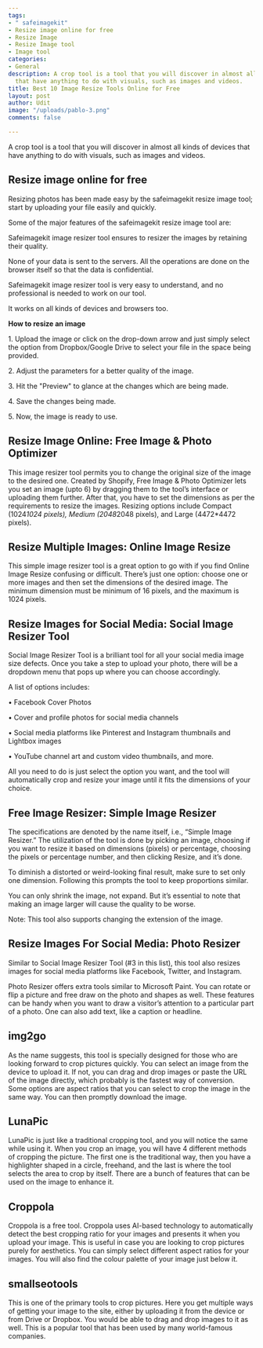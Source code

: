 ```yaml
---
tags:
- " safeimagekit"
- Resize image online for free
- Resize Image
- Resize Image tool
- Image tool
categories:
- General
description: A crop tool is a tool that you will discover in almost all kinds of devices
  that have anything to do with visuals, such as images and videos.
title: Best 10 Image Resize Tools Online for Free
layout: post
author: Udit
image: "/uploads/pablo-3.png"
comments: false

---
```

A crop tool is a tool that you will discover in almost all kinds of devices that have anything to do with visuals, such as images and videos.

## Resize image online for free

Resizing photos has been made easy by the safeimagekit resize image tool; start by uploading your file easily and quickly.

Some of the major features of the safeimagekit resize image tool are:

Safeimagekit image resizer tool ensures to resizer the images by retaining their quality.

None of your data is sent to the servers. All the operations are done on the browser itself so that the data is confidential.

Safeimagekit image resizer tool is very easy to understand, and no professional is needed to work on our tool.

It works on all kinds of devices and browsers too.

**How to resize an image**

1\. Upload the image or click on the drop-down arrow and just simply select the option from Dropbox/Google Drive to select your file in the space being provided.

2\. Adjust the parameters for a better quality of the image.

3\. Hit the "Preview" to glance at the changes which are being made.

4\. Save the changes being made.

5\. Now, the image is ready to use.

## Resize Image Online: Free Image & Photo Optimizer

This image resizer tool permits you to change the original size of the image to the desired one. Created by Shopify, Free Image & Photo Optimizer lets you set an image (upto 6) by dragging them to the tool’s interface or uploading them further. After that, you have to set the dimensions as per the requirements to resize the images. Resizing options include Compact (1024*1024 pixels), Medium (2048*2048 pixels), and Large (4472*4472 pixels).

## Resize Multiple Images: Online Image Resize

This simple image resizer tool is a great option to go with if you find Online Image Resize confusing or difficult. There’s just one option: choose one or more images and then set the dimensions of the desired image. The minimum dimension must be minimum of 16 pixels, and the maximum is 1024 pixels.

## Resize Images for Social Media: Social Image Resizer Tool

Social Image Resizer Tool is a brilliant tool for all your social media image size defects. Once you take a step to upload your photo, there will be a dropdown menu that pops up where you can choose accordingly.

A list of options includes:

• Facebook Cover Photos

• Cover and profile photos for social media channels

• Social media platforms like Pinterest and Instagram thumbnails and Lightbox images

• YouTube channel art and custom video thumbnails, and more.

All you need to do is just select the option you want, and the tool will automatically crop and resize your image until it fits the dimensions of your choice.

## Free Image Resizer: Simple Image Resizer

The specifications are denoted by the name itself, i.e., “Simple Image Resizer.” The utilization of the tool is done by picking an image, choosing if you want to resize it based on dimensions (pixels) or percentage, choosing the pixels or percentage number, and then clicking Resize, and it’s done.

To diminish a distorted or weird-looking final result, make sure to set only one dimension. Following this prompts the tool to keep proportions similar.

You can only shrink the image, not expand. But it’s essential to note that making an image larger will cause the quality to be worse.

Note: This tool also supports changing the extension of the image.

## Resize Images For Social Media: Photo Resizer

Similar to Social Image Resizer Tool (#3 in this list), this tool also resizes images for social media platforms like Facebook, Twitter, and Instagram.

Photo Resizer offers extra tools similar to Microsoft Paint. You can rotate or flip a picture and free draw on the photo and shapes as well. These features can be handy when you want to draw a visitor’s attention to a particular part of a photo. One can also add text, like a caption or headline.

## img2go

As the name suggests, this tool is specially designed for those who are looking forward to crop pictures quickly. You can select an image from the device to upload it. If not, you can drag and drop images or paste the URL of the image directly, which probably is the fastest way of conversion. Some options are aspect ratios that you can select to crop the image in the same way. You can then promptly download the image.

## LunaPic

LunaPic is just like a traditional cropping tool, and you will notice the same while using it. When you crop an image, you will have 4 different methods of cropping the picture. The first one is the traditional way, then you have a highlighter shaped in a circle, freehand, and the last is where the tool selects the area to crop by itself. There are a bunch of features that can be used on the image to enhance it.

## Croppola

Croppola is a free tool. Croppola uses AI-based technology to automatically detect the best cropping ratio for your images and presents it when you upload your image. This is useful in case you are looking to crop pictures purely for aesthetics. You can simply select different aspect ratios for your images. You will also find the colour palette of your image just below it.

## smallseotools

This is one of the primary tools to crop pictures. Here you get multiple ways of getting your image to the site, either by uploading it from the device or from Drive or Dropbox. You would be able to drag and drop images to it as well. This is a popular tool that has been used by many world-famous companies.